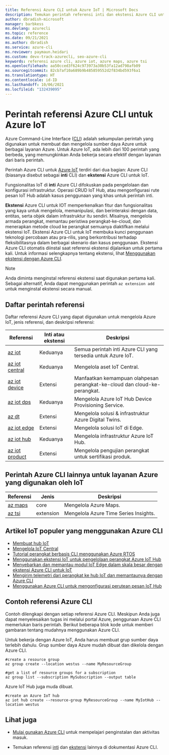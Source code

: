 ```yaml
---
title: Referensi Azure CLI untuk Azure IoT | Microsoft Docs
description: Temukan perintah referensi inti dan ekstensi Azure CLI untuk mengelola Azure IoT. Dengan lebih dari 100 perintah berbeda yang tersedia, Anda dapat bekerja secara efektif dengan Azure IoT dari baris perintah.
author: dbradish-microsoft
manager: barbkess
ms.devlang: azurecli
ms.topic: reference
ms.date: 09/21/2021
ms.author: dbradish
ms.service: azure-cli
ms.reviewer: paymaun.heidari
ms.custom: devx-track-azurecli, seo-azure-cli
keywords: referensi azure cli, azure iot, azure maps, azure tsi
ms.openlocfilehash: aa50cced3f624c973973a30b53fa12ad798afb09
ms.sourcegitcommit: 82cb7af10a689b9b485859552d2f834bd593f6a1
ms.translationtype: HT
ms.contentlocale: id-ID
ms.lasthandoff: 10/06/2021
ms.locfileid: "132439095"
---
```

# <a name="azure-cli-reference-commands-for-azure-iot"></a>Perintah referensi Azure CLI untuk Azure IoT

Azure Command-Line Interface ([CLI](./what-is-azure-cli.md)) adalah sekumpulan perintah yang digunakan untuk membuat dan mengelola sumber daya Azure untuk berbagai layanan Azure. Untuk Azure IoT, ada lebih dari 100 perintah yang berbeda, yang memungkinkan Anda bekerja secara efektif dengan layanan dari baris perintah.

Perintah Azure CLI untuk [Azure IoT](/azure/iot-fundamentals/) terdiri dari dua bagian: Azure CLI (biasanya disebut sebagai **inti** CLI) dan **ekstensi** Azure CLI untuk IoT.

Fungsionalitas IoT di **inti** Azure CLI difokuskan pada pengelolaan dan konfigurasi infrastruktur. Operasi CRUD IoT Hub, atau mengonfigurasi rute pesan IoT Hub adalah kasus penggunaan yang khas untuk perintah inti.

**Ekstensi** Azure CLI untuk IOT memperkenalkan fitur dan fungsionalitas yang kaya untuk mengelola, memanipulasi, dan berinteraksi dengan data, entitas, serta objek dalam infrastruktur itu sendiri. Misalnya, mengelola armada perangkat, memantau peristiwa perangkat-ke-cloud, dan menerapkan metode cloud ke perangkat semuanya diaktifkan melalui ekstensi IoT. Ekstensi Azure CLI untuk IoT membuka kunci penggunaan teknologi percobaan atau pra-rilis, yang berkontribusi terhadap fleksibilitasnya dalam berbagai skenario dan kasus penggunaan. Ekstensi Azure CLI otomatis diinstal saat referensi ekstensi dijalankan untuk pertama kali. Untuk informasi selengkapnya tentang ekstensi, lihat [Menggunakan ekstensi dengan Azure CLI](./azure-cli-extensions-overview.md).

> [!NOTE]
> Anda diminta menginstal referensi ekstensi saat digunakan pertama kali. Sebagai alternatif, Anda dapat menggunakan perintah `az extension add` untuk menginstal ekstensi secara manual.

## <a name="reference-command-list"></a>Daftar perintah referensi

Daftar referensi Azure CLI yang dapat digunakan untuk mengelola Azure IoT, jenis referensi, dan deskripsi referensi:

| Referensi | Inti atau ekstensi | Deskripsi
|-|-|-|
| [az iot](/cli/azure/iot) | Keduanya  | Semua perintah inti Azure CLI yang tersedia untuk Azure IoT.
| [az iot central](/cli/azure/iot/central) | Keduanya | Mengelola aset IoT Central.
| [az iot device](/cli/azure/iot/device) | Extensi | Manfaatkan kemampuan olahpesan perangkat-ke-cloud dan cloud-ke-perangkat.
| [az iot dps](/cli/azure/iot/dps) | Keduanya | Mengelola Azure IoT Hub Device Provisioning Service.
| [az dt](/cli/azure/dt) | Extensi | Mengelola solusi & infrastruktur Azure Digital Twins.
| [az iot edge](/cli/azure/iot/edge) | Extensi | Mengelola solusi IoT di Edge.
| [az iot hub](/cli/azure/iot/hub) | Keduanya | Mengelola infrastruktur Azure IoT Hub.
| [az iot product](/cli/azure/iot/product) | Extensi | Mengelola pengujian perangkat untuk sertifikasi produk.

## <a name="additional-azure-cli-commands-for-azure-services-used-by-iot"></a>Perintah Azure CLI lainnya untuk layanan Azure yang digunakan oleh IoT

| Referensi | Jenis | Deskripsi
|-|-|-|
| [az maps](/cli/azure/maps) | core | Mengelola Azure Maps.
| [az tsi](/cli/azure/tsi) | extension | Mengelola Azure Time Series Insights.

## <a name="popular-iot-articles-using-the-azure-cli"></a>Artikel IoT populer yang menggunakan Azure CLI

- [Membuat hub IoT](/azure/iot-hub/iot-hub-create-using-cli)
- [Mengelola IoT Central](/azure/iot-central/core/howto-manage-iot-central-from-cli)
- [Tutorial perangkat berbasis CLI menggunakan Azure RTOS](/azure/rtos/getting-started?branch=master)
- [Menggunakan ekstensi IoT untuk pengelolaan perangkat Azure IoT Hub](/azure/iot-hub/iot-hub-device-management-iot-extension-azure-cli-2-0)
- [Menyebarkan dan memantau modul IoT Edge dalam skala besar dengan ekstensi Azure CLI untuk IoT](/azure/iot-edge/how-to-deploy-cli-at-scale)
- [Mengirim telemetri dari perangkat ke hub IoT dan memantaunya dengan Azure CLI](/azure/iot-hub/quickstart-send-telemetry-cli)
- [Menggunakan Azure CLI untuk mengonfigurasi perutean pesan IoT Hub](/azure/iot-hub/tutorial-routing-config-message-routing-cli)

## <a name="azure-cli-reference-examples"></a>Contoh referensi Azure CLI

Contoh dilengkapi dengan setiap referensi Azure CLI. Meskipun Anda juga dapat menyelesaikan tugas ini melalui portal Azure, penggunaan Azure CLI memerlukan baris perintah. Berikut beberapa blok kode untuk memberi gambaran tentang mudahnya menggunakan Azure CLI.

Untuk bekerja dengan Azure IoT, Anda harus membuat grup sumber daya terlebih dahulu. Grup sumber daya Azure mudah dibuat dan dikelola dengan Azure CLI.  

```azurecli
#create a resource group
az group create --location westus --name MyResourceGroup
```

```azurecli
#get a list of resource groups for a subscription
az group list --subscription MySubscription --output table
```

Azure IoT Hub juga muda dibuat.

```azurecli
#create an Azure IoT hub
az iot hub create --resource-group MyResourceGroup --name MyIotHub --location westus
```

## <a name="see-also"></a>Lihat juga

- [Mulai gunakan Azure CLI](./get-started-with-azure-cli.md) untuk mempelajari penginstalan dan aktivitas masuk.

- Temukan referensi [inti](/cli/azure/reference-index) dan [ekstensi](./azure-cli-extensions-list.md) lainnya di dokumentasi Azure CLI.
